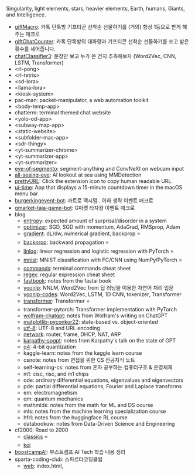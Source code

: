 Singularity, light elements, stars, heavier elements, Earth, humans, Giants, and Intelligence. 
- [giftMacro](https://github.com/star-bits/giftMacro): 카톡 단톡방 기프티콘 선착순 선물하기를 (거의) 항상 1등으로 받게 해주는 매크로
- [giftChatCounter](https://github.com/star-bits/giftChatCounter): 카톡 단톡방의 대화량과 기프티콘 선착순 선물하기를 쏘고 받은 횟수를 세어줍니다.
- [chatClassifier3](https://github.com/star-bits/chatClassifier3): 문장만 보고 누가 쓴 건지 추측해보자 (Word2Vec, CNN, LSTM, Transformer)
- \<rl-pong>
- \<rl-tetris>
- \<sd-lora>
- \<llama-lora>
- \<kiosk-system>
- pac-man: packet-manipulator, a web automation toolkit
- \<body-temp-app>
- chatterm: terminal themed chat website
- \<yolo-od-app>
- \<subway-map-app>
- \<static-website>
- \<subfolder-mac-app>
- \<sdr-thingy>
- \<yt-summarizer-chrome>
- \<yt-summarizer-app>
- \<yt-summarizer>
- [eye-of-segmento](https://github.com/star-bits/eye-of-segmento): segment-anything and ConvNeXt on webcam input
- [all-seaing-eye](https://github.com/star-bits/all-seaing-eye): AI lookout at sea using MMDetection
- [prettyURL](https://github.com/star-bits/prettyURL): Click the extension icon to copy human readable URL.
- [ui-time](https://github.com/star-bits/ui-time): App that displays a 15-minute countdown timer in the macOS menu bar
- [burgerkingevent-bot](https://github.com/star-bits/burgerkingevent-bot): 콰트로 맥시멈...이하 생략 이벤트 매크로
- [gmarket-taja-game-bot](https://github.com/star-bits/gmarket-taja-game-bot): G마켓 타자왕 이벤트 매크로
- blog
  - [entropy](https://github.com/star-bits/blog/blob/main/entropy.md): expected amount of surprisal/disorder in a system 
  - [optimizer](https://github.com/star-bits/blog/blob/main/optimizer.md): SGD, SGD with momentum, AdaGrad, RMSprop, Adam
  - [gradient](https://github.com/star-bits/blog/blob/main/gradient.md): dL/dw, numerical gradient, backprop ⭐
  - [backprop](https://github.com/star-bits/blog/blob/main/backprop.md): backward propagation ⭐
  - [linlog](https://github.com/star-bits/blog/blob/main/linlog.ipynb): linear regression and logistic regression with PyTorch ⭐
  - [mnist](https://github.com/star-bits/blog/blob/main/mnist.ipynb): MNIST classification with FC/CNN using NumPy/PyTorch ⭐
  - [commands](https://github.com/star-bits/blog/blob/main/commands.md): terminal commands cheat sheet 
  - [regex](https://github.com/star-bits/blog/blob/main/regex.md): regular expression cheat sheet
  - [fastbook](https://github.com/star-bits/blog/blob/main/fastbook.md): notes from the fastai book
  - [yoonlp](https://github.com/star-bits/blog/blob/main/yoonlp.md): NNLM, Word2Vec from 딥 러닝을 이용한 자연어 처리 입문
  - [yoonlp-codes](https://github.com/star-bits/blog/blob/main/yoonlp-codes.ipynb): Word2Vec, LSTM, 1D CNN, tokenizer, Transformer
  - [transformer](https://github.com/star-bits/blog/blob/main/transformer.md): Transformer ⭐
  - transformer-pytorch: Transformer implementation with PyTorch
  - [wolfram-chatgpt](https://github.com/star-bits/blog/blob/main/wolfram-chatgpt.md): notes from Wolfram's writing on ChatGPT
  - [matplotlib-pyconkor22](https://github.com/star-bits/blog/blob/main/matplotlib-pyconkor22.ipynb): state-based vs. object-oriented
  - [utf-8](https://github.com/star-bits/blog/blob/main/utf-8.md): UTF-8 and URL encoding
  - [network](https://github.com/star-bits/blog/blob/main/network.md): router, frame, DHCP, NAT, ARP
  - [karpathy-sogpt](https://github.com/star-bits/blog/blob/main/karpathy-sogpt.md): notes from Karpathy's talk on the state of GPT
  - [q4](https://github.com/star-bits/blog/blob/main/q4.md): 4-bit quantization
  - kaggle-learn: notes from the kaggle learn course
  - csnote: notes from 면접을 위한 CS 전공지식 노트
  - self-learning-cs: notes from 혼자 공부하는 컴퓨터구조 & 운영체제
  - m1: cisc, risc, and m1 chips
  - ode: ordinary differential equations, eigenvalues and eigenvectors
  - pde: partial differential equations, Fourier and Laplace transforms
  - em: electromagnetism
  - qm: quantum mechanics
  - mathmlds: notes from the math for ML and DS course
  - mls: notes from the machine learning specialization course
  - hfrl: notes from the huggingface RL course
  - databookuw: notes from Data-Driven Science and Engineering
- cf2000: Road to 2000
  - [classics](https://github.com/star-bits/cf2000/blob/main/classics.ipynb) ⭐
  - [koi](https://github.com/star-bits/cf2000/blob/main/koi.ipynb)
- [boostcampAI](https://github.com/star-bits/boostcampAI): 부스트캠프 AI Tech 학습 내용 정리
- sparta-coding-club: 스파르타코딩클럽
  - [web](https://github.com/star-bits/sparta-coding-club-web): index.html, <style>, <script>, app.py, Flask, MongoDB, GET, POST, bs4, AWS
  - [app](https://github.com/star-bits/sparta-coding-club-app)
- [kichATwear](https://github.com/star-bits/kichATwear): A Wear OS watch face inspired by linux terminal aesthetics.
- [sort-into-subfolders](https://github.com/star-bits/sort-into-subfolders): Sort files by date created, date modified, content created (EXIF)
- Quickstart guide for running...
  - [llama.cpp](https://github.com/star-bits/llama.cpp), [llama.ggmlv3.cpp](https://github.com/star-bits/llama.ggmlv3.cpp), [whisper.cpp](https://github.com/star-bits/whisper.cpp), [Whisper-WebUI](https://github.com/star-bits/Whisper-WebUI), [pdfGPT](https://github.com/star-bits/pdfGPT), [ThreeBodyBot](https://github.com/star-bits/ThreeBodyBot)
